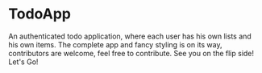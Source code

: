 # TodoApp

An authenticated todo application, where each user has his own lists and his own items.
The complete app and fancy styling is on its way, contributors are welcome, feel free to contribute.
See you on the flip side!
Let's Go!
